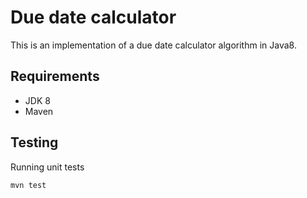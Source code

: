 # Due date calculator
This is an implementation of a due date calculator algorithm in Java8.

## Requirements
- JDK 8
- Maven

## Testing
Running unit tests
```
mvn test
```